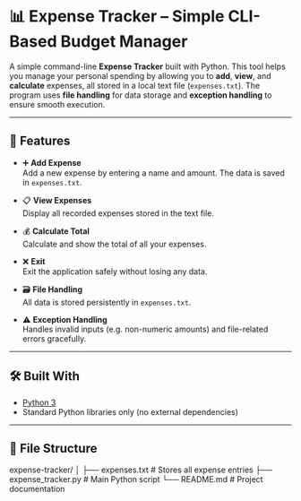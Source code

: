 # 📊 Expense Tracker – Simple CLI-Based Budget Manager

A simple command-line **Expense Tracker** built with Python. This tool helps you manage your personal spending by allowing you to **add**, **view**, and **calculate** expenses, all stored in a local text file (`expenses.txt`). The program uses **file handling** for data storage and **exception handling** to ensure smooth execution.

---

## 🚀 Features

- ➕ **Add Expense**  
  Add a new expense by entering a name and amount. The data is saved in `expenses.txt`.

- 📋 **View Expenses**  
  Display all recorded expenses stored in the text file.

- 💰 **Calculate Total**  
  Calculate and show the total of all your expenses.

- ❌ **Exit**  
  Exit the application safely without losing any data.

- 🗃️ **File Handling**  
  All data is stored persistently in `expenses.txt`.

- ⚠️ **Exception Handling**  
  Handles invalid inputs (e.g. non-numeric amounts) and file-related errors gracefully.

---

## 🛠️ Built With

- [Python 3](https://www.python.org/)
- Standard Python libraries only (no external dependencies)

---

## 📂 File Structure
expense-tracker/
│
├── expenses.txt # Stores all expense entries
├── expense_tracker.py # Main Python script
└── README.md # Project documentation


